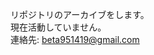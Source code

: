 リポジトリのアーカイブをします。  
現在活動していません。  
連絡先: [beta951419@gmail.com](mailto:beta951419@gmail.com?subject=お問い合わせ&body=ここに本文を入力してください)
